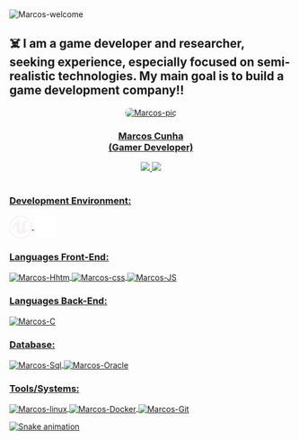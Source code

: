 <img title="Marcos-welcome" src="https://github.com/marcos-py/animation.svg/blob/master/readme.svg" alt="Marcos-welcome" align="center" height="" width="2000">

## :skull_and_crossbones: I am a game developer and researcher, seeking experience, especially focused on semi-realistic technologies. My main goal is to build a game development company!!



<div align="center">
  <a href="https://github.com/Marcos-py">
  <img align="center" alt="Marcos-pic" height="150" style="border-radius:50px;" src="">
   <center><h3>
       Marcos Cunha<br>(Gamer Developer)
       </h3></center>
  <img height="180em" src="https://github-readme-stats.vercel.app/api?username=Marcos-py&show_icons=true&theme=dracula&include_all_commits=true&count_private=true"/>
  <img height="180em" src="https://github-readme-stats.vercel.app/api/top-langs/?username=Marcos-py&layout=compact&langs_count=7&theme=dracula"/>
</div><br>

</div>

### Development Environment:

<div style="display: inline_block">    
    <img align="center" alt="Marcos-Unreal" height="40" width="40" src="CSV/unreal.svg">  
    <img align="center" alt="Marcos-Unity" height="40" width="40" src="CSV/unity.svg">  
</div>

### Languages Front-End:

<div style="display: inline_block">    <img align="center" alt="Marcos-Hhtm" height="40" width="40" src="https://cdn.jsdelivr.net/gh/devicons/devicon/icons/html5/html5-original.svg">     <img align="center" alt="Marcos-css" height="40" width="40" src="https://cdn.jsdelivr.net/gh/devicons/devicon/icons/css3/css3-original.svg">    <img align="center" alt="Marcos-JS" height="40" width="40" src="https://cdn.jsdelivr.net/gh/devicons/devicon/icons/javascript/javascript-original.svg">   </div>

### Languages Back-End:

<div style="display: inline_block">
    <img align="center" alt="Marcos-C" height="40" width="40" src="https://cdn.jsdelivr.net/gh/devicons/devicon/icons/c/c-original.svg">   
</div>

### Database:

<div style="display: inline_block">
    <img align="center" alt="Marcos-Sql" height="50" width="50" src="https://cdn.jsdelivr.net/gh/devicons/devicon/icons/mysql/mysql-original.svg">    
    <img align="center" alt="Marcos-Oracle" height="50" width="50" src="https://cdn.jsdelivr.net/gh/devicons/devicon/icons/oracle/oracle-original.svg"> 
</div>

### Tools/Systems:

<div style="display: inline_block">
     <img align="center" alt="Marcos-linux" height="40" width="40" src="https://cdn.jsdelivr.net/gh/devicons/devicon/icons/linux/linux-original.svg">     
    <img align="center" alt="Marcos-Docker" height="40" width="40" src="https://cdn.jsdelivr.net/gh/devicons/devicon/icons/docker/docker-original.svg"> 
    <img align="center" alt="Marcos-Git" height="40" width="40" src="https://cdn.jsdelivr.net/gh/devicons/devicon/icons/git/git-original.svg">  
</div>

![Snake animation](https://github.com/Marcos-py/Marcos-py/blob/output/github-contribution-grid-snake.svg)
